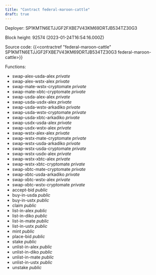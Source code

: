 ```yaml
---
title: "Contract federal-maroon-cattle"
draft: true
---
```

Deployer: SP1KMTN6ETJJGF2FXBE7V43KM69DRTJB534TZ30G3


 



Block height: 92574 (2023-01-24T16:54:16.000Z)

Source code: {{<contractref "federal-maroon-cattle" SP1KMTN6ETJJGF2FXBE7V43KM69DRTJB534TZ30G3 federal-maroon-cattle>}}

Functions:

* swap-alex-usda-alex _private_
* swap-alex-wstx-alex _private_
* swap-mate-wstx-cryptomate _private_
* swap-mate-xbtc-cryptomate _private_
* swap-usda-alex-alex _private_
* swap-usda-usdx-alex _private_
* swap-usda-wstx-arkadiko _private_
* swap-usda-wstx-cryptomate _private_
* swap-usda-xbtc-arkadiko _private_
* swap-usdx-usda-alex _private_
* swap-usdx-wstx-alex _private_
* swap-wstx-alex-alex _private_
* swap-wstx-mate-cryptomate _private_
* swap-wstx-usda-arkadiko _private_
* swap-wstx-usda-cryptomate _private_
* swap-wstx-usdx-alex _private_
* swap-wstx-xbtc-alex _private_
* swap-wstx-xbtc-cryptomate _private_
* swap-xbtc-mate-cryptomate _private_
* swap-xbtc-usda-arkadiko _private_
* swap-xbtc-wstx-alex _private_
* swap-xbtc-wstx-cryptomate _private_
* accept-bid _public_
* buy-in-usda _public_
* buy-in-ustx _public_
* claim _public_
* list-in-alex _public_
* list-in-diko _public_
* list-in-mate _public_
* list-in-ustx _public_
* mint _public_
* place-bid _public_
* stake _public_
* unlist-in-alex _public_
* unlist-in-diko _public_
* unlist-in-mate _public_
* unlist-in-ustx _public_
* unstake _public_
